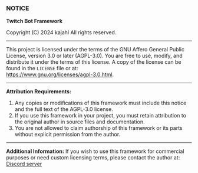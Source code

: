 ### NOTICE

**Twitch Bot Framework**

Copyright (C) 2024 kajahl
All rights reserved.

---

This project is licensed under the terms of the GNU Affero General Public License, version 3.0 or later (AGPL-3.0). You are free to use, modify, and distribute it under the terms of this license. A copy of the license can be found in the `LICENSE` file or at:  
<https://www.gnu.org/licenses/agpl-3.0.html>.

---

**Attribution Requirements:**
1. Any copies or modifications of this framework must include this notice and the full text of the AGPL-3.0 license.
2. If you use this framework in your project, you must retain attribution to the original author in source files and documentation.
3. You are not allowed to claim authorship of this framework or its parts without explicit permission from the author.

---

**Additional Information:**
If you wish to use this framework for commercial purposes or need custom licensing terms, please contact the author at: [Discord server](https://discord.gg/uzsxSY7h5e)
